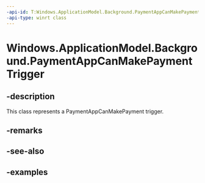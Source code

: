 ```yaml
---
-api-id: T:Windows.ApplicationModel.Background.PaymentAppCanMakePaymentTrigger
-api-type: winrt class
---
```


<!-- Class syntax.
public class PaymentAppCanMakePaymentTrigger : IBackgroundTrigger
-->

# Windows.ApplicationModel.Background.PaymentAppCanMakePaymentTrigger

## -description
This class represents a PaymentAppCanMakePayment trigger.

## -remarks

## -see-also

## -examples


